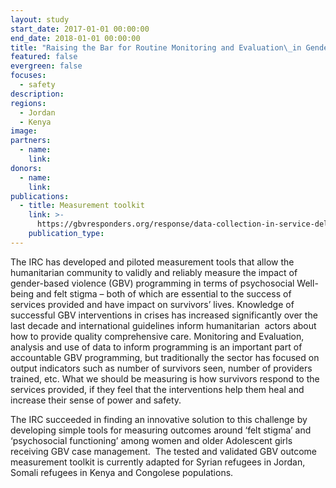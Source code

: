 ```yaml
---
layout: study
start_date: 2017-01-01 00:00:00
end_date: 2018-01-01 00:00:00
title: "Raising the Bar for Routine Monitoring and Evaluation\_in Gender-Based Violence Programs: a Psychometric Study to Improve Measurement of Psychosocial Well-Being and Felt Stigma Outcomes"
featured: false
evergreen: false
focuses:
  - safety
description:
regions:
  - Jordan
  - Kenya
image:
partners:
  - name:
    link:
donors:
  - name:
    link:
publications:
  - title: Measurement toolkit
    link: >-
      https://gbvresponders.org/response/data-collection-in-service-delivery/#Gender-BasedCaseManagementOutcomeMonitoringToolkit
    publication_type:
---
```


The IRC has developed and piloted measurement tools that allow the humanitarian community to validly and reliably measure the impact of gender-based violence (GBV) programming in terms of psychosocial Well-being and felt stigma – both of which are essential to the success of services provided and have impact on survivors’ lives. Knowledge of successful GBV interventions in crises has increased significantly over the last decade and international guidelines inform humanitarian&nbsp; actors about how to provide quality comprehensive care. Monitoring and Evaluation, analysis and use of data to inform programming is an important part of accountable GBV programming, but traditionally the sector has focused on output indicators such as number of survivors seen, number of providers trained, etc. What we should be measuring is how survivors respond to the services provided, if they feel that the interventions help them heal and increase their sense of power and safety.&nbsp;

The IRC succeeded in finding an innovative solution to this challenge by&nbsp; developing simple tools for measuring outcomes around ‘felt stigma’ and&nbsp; ‘psychosocial functioning’ among women and older Adolescent girls receiving GBV case management.&nbsp; The tested and validated GBV outcome measurement toolkit is currently adapted for Syrian refugees in Jordan, Somali refugees in Kenya and Congolese populations.